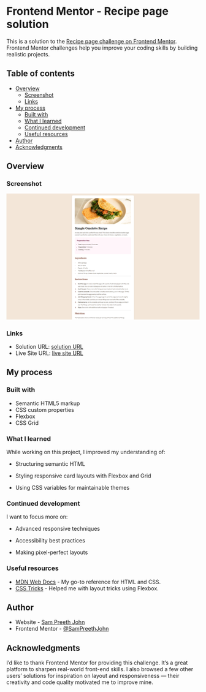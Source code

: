# Frontend Mentor - Recipe page solution

This is a solution to the [Recipe page challenge on Frontend Mentor](https://www.frontendmentor.io/challenges/recipe-page-KiTsR8QQKm). Frontend Mentor challenges help you improve your coding skills by building realistic projects. 

## Table of contents

- [Overview](#overview)
  - [Screenshot](#screenshot)
  - [Links](#links)
- [My process](#my-process)
  - [Built with](#built-with)
  - [What I learned](#what-i-learned)
  - [Continued development](#continued-development)
  - [Useful resources](#useful-resources)
- [Author](#author)
- [Acknowledgments](#acknowledgments)


## Overview

### Screenshot

![](Screenshot.png)

### Links

- Solution URL: [solution URL](https://github.com/SamPreethJohn/Recipe-page)
- Live Site URL: [live site URL](https://sampreethjohn.github.io/Recipe-page/)

## My process

### Built with

- Semantic HTML5 markup
- CSS custom properties
- Flexbox
- CSS Grid


### What I learned

While working on this project, I improved my understanding of:

- Structuring semantic HTML

- Styling responsive card layouts with Flexbox and Grid

- Using CSS variables for maintainable themes

### Continued development

I want to focus more on:

- Advanced responsive techniques

- Accessibility best practices

- Making pixel-perfect layouts


### Useful resources

- [MDN Web Docs](https://developer.mozilla.org/en-US/) - My go-to reference for HTML and CSS.
- [CSS Tricks](https://css-tricks.com/) - Helped me with layout tricks using Flexbox.

## Author

- Website - [Sam Preeth John](https://sampreethjohn.github.io/Recipe-page/)
- Frontend Mentor - [@SamPreethJohn](https://www.frontendmentor.io/profile/SamPreethJohn)

## Acknowledgments

I’d like to thank Frontend Mentor for providing this challenge. It’s a great platform to sharpen real-world front-end skills. I also browsed a few other users’ solutions for inspiration on layout and responsiveness — their creativity and code quality motivated me to improve mine.

